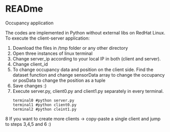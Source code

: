# READme
Occupancy application

The codes are implemented in Python without external libs on RedHat Linux.
To execute the client-server application:
1. Download the files in /tmp folder or any other directory
2. Open three instances of linux terminal
3. Change server_ip according to your local IP in both (client and server).
4. Change client_id
5. To change occupancy data and position on the client side. Find the dataset function and change sensorData array to change the occupancy or posData to change the position as a tuple
6. Save changes :)
7. Execute server.py, client0.py and client1.py separately in every terminal.
   ```
   terminal0 #python server.py
   terminal1 #python client0.py
   terminal2 #python cleint1.py
   ```
8 If you want to create more clients -> copy-paste a single client and jump to steps 3,4,5 and 6 :)

